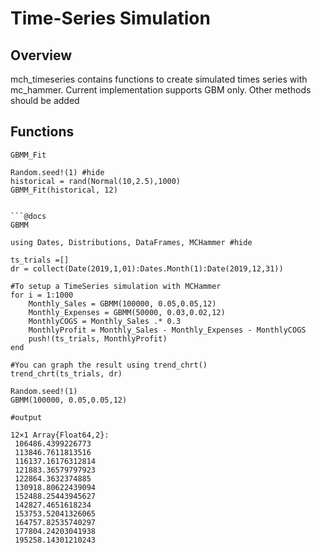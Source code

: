 # Time-Series Simulation

## Overview
mch_timeseries contains functions to create simulated times series with mc_hammer. Current implementation supports GBM only. Other methods should be added

## Functions
```@docs
GBMM_Fit
```
```jldoctest
Random.seed!(1) #hide
historical = rand(Normal(10,2.5),1000)
GBMM_Fit(historical, 12)


```@docs
GBMM
```
```@example Graphing
using Dates, Distributions, DataFrames, MCHammer #hide

ts_trials =[]
dr = collect(Date(2019,1,01):Dates.Month(1):Date(2019,12,31))

#To setup a TimeSeries simulation with MCHammer
for i = 1:1000
    Monthly_Sales = GBMM(100000, 0.05,0.05,12)
    Monthly_Expenses = GBMM(50000, 0.03,0.02,12)
    MonthlyCOGS = Monthly_Sales .* 0.3
    MonthlyProfit = Monthly_Sales - Monthly_Expenses - MonthlyCOGS
    push!(ts_trials, MonthlyProfit)
end

#You can graph the result using trend_chrt()
trend_chrt(ts_trials, dr)
```
```jldoctest #hide
Random.seed!(1)
GBMM(100000, 0.05,0.05,12)

#output

12×1 Array{Float64,2}:
 106486.4399226773
 113846.7611813516
 116137.16176312814
 121883.36579797923
 122864.3632374885
 130918.80622439094
 152488.25443945627
 142827.4651618234
 153753.52041326065
 164757.82535740297
 177804.24203041938
 195258.14301210243
 ```
